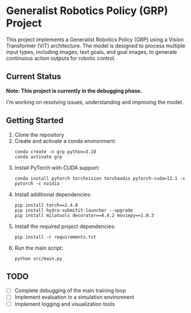 # Generalist Robotics Policy (GRP) Project

This project implements a Generalist Robotics Policy (GRP) using a Vision Transformer (ViT) architecture. The model is designed to process multiple input types, including images, text goals, and goal images, to generate continuous action outputs for robotic control.

## Current Status

**Note: This project is currently in the debugging phase.**

I'm working on resolving issues, understanding and improving the model.

## Getting Started

1. Clone the repository
2. Create and activate a conda environment:
   ```
   conda create -n grp python=3.10
   conda activate grp
   ```
3. Install PyTorch with CUDA support:
   ```
   conda install pytorch torchvision torchaudio pytorch-cuda=12.1 -c pytorch -c nvidia
   ```
4. Install additional dependencies:
   ```
   pip install torch==2.4.0
   pip install hydra-submitit-launcher --upgrade
   pip install milatools decorator==4.4.2 moviepy==1.0.3
   ```
5. Install the required project dependencies:
   ```
   pip install -r requirements.txt
   ```
6. Run the main script:
   ```
   python src/main.py
   ```

## TODO

- [ ] Complete debugging of the main training loop
- [ ] Implement evaluation in a simulation environment
- [ ] Implement logging and visualization tools
